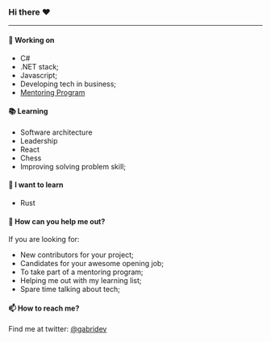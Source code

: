 ### Hi there :heart:
---
#### 🔭 Working on
- C# 
- .NET stack;
- Javascript;
- Developing tech in business;
- [Mentoring Program](https://twitter.com/gabridev/status/1421497475177844736)

#### :books: Learning
- Software architecture
- Leadership
- React
- Chess
- Improving solving problem skill;

#### :thought_balloon: I want to learn
- Rust

#### 🤔 How can you help me out?
If you are looking for:
- New contributors for your project;
- Candidates for your awesome opening job;
- To take part of a mentoring program;
- Helping me out with my learning list;
- Spare time talking about tech;

#### 📫 How to reach me?
Find me at twitter: [@gabridev](https://twitter.com/gabridev)

<!--
**goliveiragabriel/goliveiragabriel** is a ✨ _special_ ✨ repository because its `README.md` (this file) appears on your GitHub profile.

Here are some ideas to get you started:

- 🔭 I’m currently working on ...
- 🌱 I’m currently learning ...
- 👯 I’m looking to collaborate on ...
- 🤔 I’m looking for help with ...
- 💬 Ask me about ...
- 📫 How to reach me: ...
- 😄 Pronouns: ...
- ⚡ Fun fact: ...
-->
